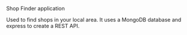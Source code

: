 Shop Finder application

Used to find shops in your local area. It uses a MongoDB database and express to create a REST API.
